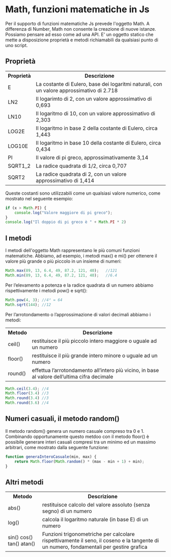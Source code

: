 # Math, funzioni matematiche in Js
Per il supporto di funzioni matematiche Js prevede l'oggetto Math. A differenza di Number, Math non consente la creazione di nuove istanze. Possiamo pensare ad esso come ad una API. E' un oggetto statico che mette a disposizione proprietà e metodi richiamabili da qualsiasi punto di uno script.

## Proprietà
<table>
<th>Proprietà</th>
<th>Descrizione</th>
<tr>
<td>E</td>
<td>	La costante di Eulero, base dei logaritmi naturali, con un valore approssimativo di 2.718</td>
</tr>
<tr>
<td>LN2</td>
<td>Il logarimto di 2, con un valore approssimativo di 0,693</td>
</tr>
<tr>
<td>LN10</td>
<td>	Il logaritmo di 10, con un valore approssimativo di 2,303</td>
</tr>
<tr>
<td>LOG2E</td>
<td>	Il logaritmo in base 2 della costante di Eulero, circa 1,443</td>
</tr>
<tr>
<td>LOG10E</td>
<td>	Il logaritmo in base 10 della costante di Eulero, circa 0,434</td>
</tr>
<tr>
<td>PI</td>
<td>	Il valore di pi greco, approssimativamente 3,14</td>
</tr>
<tr>
<td>SQRT1_2</td>
<td>La radice quadrata di 1/2, circa 0,707</td>
</tr>
<tr>
<td>SQRT2</td>
<td>	La radice quadrata di 2, con un valore approssimativo di 1,414</td>
</tr>
</table>

Queste costanti sono utilizzabili come un qualsiasi valore numerico, come mostrato nel seguente esempio:
``` javascript 
if (x > Math.PI) {
	console.log("Valore maggiore di pi greco");
}
console.log("Il doppio di pi greco è " + Math.PI * 2)
```

## I metodi 
I metodi dell'oggetto Math rappresentano le più comuni funzioni matematiche. Abbiamo, ad esempio, i metodi max() e mi() per ottenere il valore più grande o più piccolo in un insieme di numeri:

``` javascript 
Math.max(89, 13, 6.4, 49, 87.2, 121, 40);	//121
Math.min(89, 13, 6.4, 49, 87.2, 121, 40);	//6.4
```
Per l’elevamento a potenza e la radice quadrata di un numero abbiamo rispettivamente i metodi pow() e sqrt():

``` javascript 
Math.pow(4, 3);	//4³ = 64
Math.sqrt(144);	//12
```

Per l’arrotondamento o l’approssimazione di valori decimali abbiamo i metodi:
<table>
<th>Metodo</th>
<th>Descrizione</th>
<tr>
<td>ceil()</td>
<td>restituisce il più piccolo intero maggiore o uguale ad un numero</td>
</tr>
<tr>
<td>floor()</td>
<td>restituisce il più grande intero minore o uguale ad un numero</td>
</tr>
<tr>
<td>round()</td>
<td>effettua l’arrotondamento all’intero più vicino, in base al valore dell’ultima cifra decimale</td>
</tr>
</table>


``` javascript 
Math.ceil(3.4);	//4
Math.floor(3.4)	//3
Math.round(3.4)	//3
Math.round(3.6)	//4
```

## Numeri casuali, il metodo random()
Il metodo random() genera un numero casuale compreso tra 0 e 1. Combinando opportunamente questo metdoo con il metodo floor() è possibile generare interi casuali compresi tra un minimo ed un massimo arbitrari, come mostrato dalla seguente funzione:


``` javascript 
function generaInteroCasuale(min, max) {
	return Math.floor(Math.random() * (max - min + 1) + min);
}
```

## Altri metodi
<table>
<th>Metodo</th>
<th>Descrizione</th>
<tr>
<td>abs()</td>
<td>	restituisce calcolo del valore assoluto (senza segno) di un numero</td>
</tr>
<tr>
<td>log()	</td>
<td>calcola il logaritmo naturale (in base E) di un numero</td>
</tr>
<tr>
<td>sin()
cos()
tan()
atan()</td>
<td>Funzioni trigonometriche per calcolare rispettivamente il seno, il coseno e la tangente di un numero, fondamentali per gestire grafica</td>
</tr>
</table>
